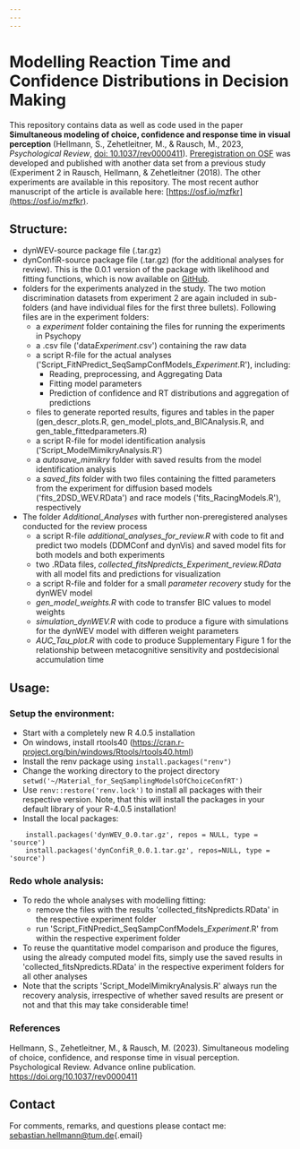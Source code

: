```yaml
---
---
---
```


# Modelling Reaction Time and Confidence Distributions in Decision Making

This repository contains data as well as code used in the paper **Simultaneous modeling of choice, confidence and response time in visual perception** (Hellmann, S., Zehetleitner, M., & Rausch, M., 2023, *Psychological Review*, [doi: 10.1037/rev0000411](https://doi.org/10.1037/rev0000411)). 
[Preregistration on OSF](https://osf.io/x548k/) was developed and published with another data set from a previous study (Experiment 2 in Rausch, Hellmann, & Zehetleitner (2018). The other experiments are available in this repository. The most recent author manuscript of the article is available here: [https://osf.io/mzfkr](https://osf.io/mzfkr). 

## Structure:

-   dynWEV-source package file (.tar.gz)
-   dynConfiR-source package file (.tar.gz) (for the additional analyses for review). This is the 0.0.1 version of the package with likelihood and fitting functions, which is now available on [GitHub](https://github.com/SeHellmann/dynConfiR). 
-   folders for the experiments analyzed in the study. The two motion discrimination datasets from experiment 2 are again included in sub-folders (and have individual files for the first three bullets). Following files are in the experiment folders:
    -   a *experiment* folder containing the files for running the experiments in Psychopy
    -   a .csv file ('data*Experiment*.csv') containing the raw data
    -   a script R-file for the actual analyses ('Script_FitNPredict_SeqSampConfModels\_*Experiment*.R'), including:
        -   Reading, preprocessing, and Aggregating Data
        -   Fitting model parameters
        -   Prediction of confidence and RT distributions and aggregation of predictions
    -   files to generate reported results, figures and tables in the paper (gen_descr_plots.R, gen_model_plots_and_BICAnalysis.R, and gen_table_fittedparameters.R)
    -   a script R-file for model identification analysis ('Script_ModelMimikryAnalysis.R')
    -   a *autosave_mimikry* folder with saved results from the model identification analysis
    -   a *saved_fits* folder with two files containing the fitted parameters from the experiment for diffusion based models ('fits_2DSD_WEV.RData') and race models ('fits_RacingModels.R'), respectively
- The folder *Additional_Analyses* with further non-preregistered analyses conducted for the review process
    -   a script R-file *additional_analyses_for_review.R* with code to fit and predict two models (DDMConf and dynVis) and saved model fits for both models and both experiments
    -   two .RData files, *collected_fitsNpredicts_*Experiment*_review.RData* with all model fits and predictions for visualization
    -   a script R-file and folder for a small *parameter recovery* study for the dynWEV model
    -   *gen_model_weights.R* with code to transfer BIC values to model weights
    -   *simulation_dynWEV.R* with code to produce a figure with simulations for the dynWEV model with differen weight parameters
    -   *AUC_Tau_plot.R* with code to produce Supplementary Figure 1 for the relationship between metacognitive sensitivity and postdecisional accumulation time



## Usage:

### Setup the environment:

-   Start with a completely new R 4.0.5 installation
-   On windows, install rtools40 (https://cran.r-project.org/bin/windows/Rtools/rtools40.html)
-   Install the renv package using `install.packages("renv")`
-   Change the working directory to the project directory `setwd('~/Material_for_SeqSamplingModelsOfChoiceConfRT')`
-   Use `renv::restore('renv.lock')` to install all packages with their respective version. 
    Note, that this will install the packages in your default library of your R-4.0.5 installation!
-   Install the local packages:
```
    install.packages('dynWEV_0.0.tar.gz', repos = NULL, type = 'source')
    install.packages('dynConfiR_0.0.1.tar.gz', repos=NULL, type = 'source')
```
### Redo whole analysis:
-   To redo the whole analyses with modelling fitting:
    -   remove the files with the results 'collected_fitsNpredicts.RData' in the respective experiment folder
    -   run 'Script_FitNPredict_SeqSampConfModels\_*Experiment*.R' from within the respective experiment folder
-   To reuse the quantitative model comparison and produce the figures, using the already computed model fits, simply use the saved results in 'collected_fitsNpredicts.RData' in the respective experiment folders for all other analyses
-   Note that the scripts 'Script_ModelMimikryAnalysis.R' always run the recovery analysis, irrespective of whether saved results are present or not and that this may take considerable time!

<!--

## Compatibility for package versions

As some R packages are under constant development we included the file sessionInfo.txt with the necessary information about versions of R packages used for the original analyses.
 -->
 
### References

Hellmann, S., Zehetleitner, M., & Rausch, M. (2023). Simultaneous modeling of choice, confidence, and response time in visual perception. Psychological Review. Advance online publication. <https://doi.org/10.1037/rev0000411>


## Contact

For comments, remarks, and questions please contact me: [sebastian.hellmann\@tum.de](mailto:sebastian.hellmann@tum.de){.email}
